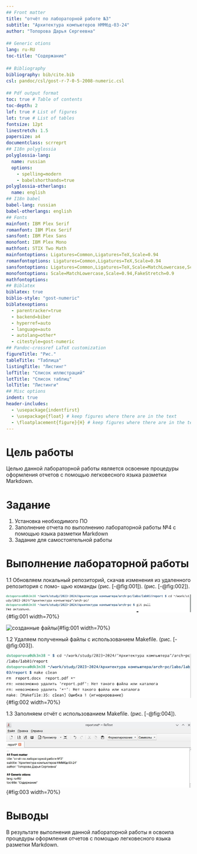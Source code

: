 ```yaml
---
## Front matter
title: "отчёт по лабораторной работе №3"
subtitle: "Архитектура компьютеров НММбд-03-24"
author: "Топорова Дарья Сергеевна"

## Generic otions
lang: ru-RU
toc-title: "Содержание"

## Bibliography
bibliography: bib/cite.bib
csl: pandoc/csl/gost-r-7-0-5-2008-numeric.csl

## Pdf output format
toc: true # Table of contents
toc-depth: 2
lof: true # List of figures
lot: true # List of tables
fontsize: 12pt
linestretch: 1.5
papersize: a4
documentclass: scrreprt
## I18n polyglossia
polyglossia-lang:
  name: russian
  options:
	- spelling=modern
	- babelshorthands=true
polyglossia-otherlangs:
  name: english
## I18n babel
babel-lang: russian
babel-otherlangs: english
## Fonts
mainfont: IBM Plex Serif
romanfont: IBM Plex Serif
sansfont: IBM Plex Sans
monofont: IBM Plex Mono
mathfont: STIX Two Math
mainfontoptions: Ligatures=Common,Ligatures=TeX,Scale=0.94
romanfontoptions: Ligatures=Common,Ligatures=TeX,Scale=0.94
sansfontoptions: Ligatures=Common,Ligatures=TeX,Scale=MatchLowercase,Scale=0.94
monofontoptions: Scale=MatchLowercase,Scale=0.94,FakeStretch=0.9
mathfontoptions:
## Biblatex
biblatex: true
biblio-style: "gost-numeric"
biblatexoptions:
  - parentracker=true
  - backend=biber
  - hyperref=auto
  - language=auto
  - autolang=other*
  - citestyle=gost-numeric
## Pandoc-crossref LaTeX customization
figureTitle: "Рис."
tableTitle: "Таблица"
listingTitle: "Листинг"
lofTitle: "Список иллюстраций"
lotTitle: "Список таблиц"
lolTitle: "Листинги"
## Misc options
indent: true
header-includes:
  - \usepackage{indentfirst}
  - \usepackage{float} # keep figures where there are in the text
  - \floatplacement{figure}{H} # keep figures where there are in the text
---
```


# Цель работы

Целью данной лабораторной работы является освоение процедуры оформления отчетов с помощью легковесного языка разметки Markdown.


# Задание

1. Установка необходимого ПО
2. Заполнение отчета по выполнению лабораторной работы №4 с помощью языка разметки Markdown
3. Задание для самостоятельной работы


# Выполнение лабораторной работы

1.1 Обновляем локальный репозиторий, скачав изменения из удаленного репозитория с помо-
щью команды (рис. [-@fig:001]). (рис. [-@fig:002]).

![обновление локального репозитория](image/s1.jpg){#fig:001 width=70%}

![созданные файлы](image/s2.jpg){#fig:001 width=70%}

1.2  Удаляем полученный файлы с использованием Makefile. (рис. [-@fig:003]).

![удаляем файл report.pdf](image/s3.jpg){#fig:002 width=70%}

1.3 Заполняем отчёт с использованием Makefile. (рис. [-@fig:004]).

![отчёт](image/s4.jpg){#fig:003 width=70%}


# Выводы

В результате выполнения данной лабораторной работы я освоила процедуры оформления отчетов с помощью легковесного языка разметки Markdown.

